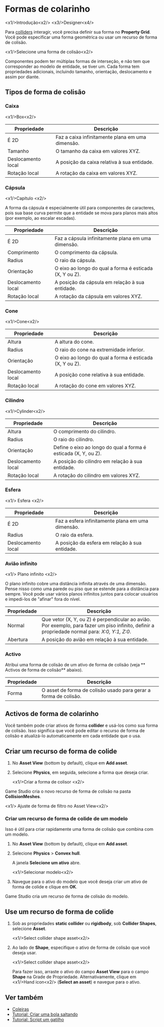# Formas de colarinho

<x1\/>Introdução<x2\/>
<x3\/>Designer<x4\/>

Para [colliders](colliders.md) interagir, você precisa definir sua forma no **Property Grid**. Você pode especificar uma forma geométrica ou usar um recurso de forma de colisão.

<x1\/>Selecione uma forma de colisão<x2\/>

Componentes podem ter múltiplas formas de interseção, e não tem que corresponder ao modelo de entidade, se tiver um. Cada forma tem propriedades adicionais, incluindo tamanho, orientação, deslocamento e assim por diante.

## Tipos de forma de colisão

### Caixa

<x1\/>Box<x2\/>

| Propriedade | Descrição |
| -------------- |-------------| 
| É 2D | Faz a caixa infinitamente plana em uma dimensão. |
| Tamanho | O tamanho da caixa em valores XYZ. |
| Deslocamento local | A posição da caixa relativa à sua entidade. |
| Rotação local | A rotação da caixa em valores XYZ. |

### Cápsula

<x1\/>Capítulo <x2\/>

A forma da cápsula é especialmente útil para componentes de caracteres, pois sua base curva permite que a entidade se mova para planos mais altos (por exemplo, ao escalar escadas).

| Propriedade | Descrição |
| -------------- |-------------| 
| É 2D | Faz a cápsula infinitamente plana em uma dimensão. |
| Comprimento | O comprimento da cápsula. |
| Radius | O raio da cápsula. |
| Orientação | O eixo ao longo do qual a forma é esticada (X, Y ou Z). |
| Deslocamento local | A posição da cápsula em relação à sua entidade. |
| Rotação local | A rotação da cápsula em valores XYZ. |

### Cone

<x1\/>Cone<x2\/>

| Propriedade | Descrição |
| -------------- |-------------| 
| Altura | A altura do cone. |
| Radius | O raio do cone na extremidade inferior. |
| Orientação | O eixo ao longo do qual a forma é esticada (X, Y ou Z). |
| Deslocamento local | A posição cone relativa à sua entidade. |
| Rotação local | A rotação do cone em valores XYZ. |

### Cilindro

<x1\/>Cylinder<x2\/>

| Propriedade | Descrição |
| -------------- |-------------| 
| Altura | O comprimento do cilindro. |
| Radius | O raio do cilindro. |
| Orientação | Define o eixo ao longo do qual a forma é esticada (X, Y, ou Z). |
| Deslocamento local | A posição do cilindro em relação à sua entidade. |
| Rotação local | A rotação do cilindro em valores XYZ. |

### Esfera

<x1\/> Esfera <x2\/>

| Propriedade | Descrição |
| -------------- |-------------| 
| É 2D | Faz a esfera infinitamente plana em uma dimensão. |
| Radius | O raio da esfera. |
| Deslocamento local | A posição da esfera em relação à sua entidade. |

### Avião infinito

<x1\/> Plano infinito <x2\/>

O plano infinito cobre uma distância infinita através de uma dimensão.
Pense nisso como uma parede ou piso que se estende para a distância para sempre.
Você pode usar vários planos infinitos juntos para colocar usuários e impedi-los de "afinar" fora do nível.

| Propriedade | Descrição |
| -------------- |-------------| 
| Normal | Que vetor (X, Y, ou Z) é perpendicular ao avião. Por exemplo, para fazer um piso infinito, definir a propriedade normal para: _X:0, Y:1, Z:0_. |
| Abertura | A posição do avião em relação à sua entidade. |

### Activo

Atribui uma forma de colisão de um ativo de forma de colisão (veja ** Activos de forma de colisão** abaixo).

| Propriedade | Descrição |
| -------------- |-------------| 
| Forma | O asset de forma de colisão usado para gerar a forma de colisão. |

## Activos de forma de colarinho

Você também pode criar ativos de forma **collider** e usá-los como sua forma de colisão. Isso significa que você pode editar o recurso de forma de colisão e atualizá-lo automaticamente em cada entidade que o usa.

## Criar um recurso de forma de colide

1. No **Asset View** (bottom by default), clique em **Add asset**.

2. Selecione **Physics**, em seguida, selecione a forma que deseja criar.

   <x1\/>Criar a forma de colisor <x2\/>

Game Studio cria o novo recurso de forma de colisão na pasta **CollisionMeshes**.

<x1\/> Ajuste de forma de filtro no Asset View<x2\/>

### Criar um recurso de forma de colide de um modelo

Isso é útil para criar rapidamente uma forma de colisão que combina com um modelo.

1. No **Asset View** (bottom by default), clique em **Add asset**.

2. Selecione **Physics** > **Convex hull**.

   A janela **Selecione um ativo** abre.

   <x1\/>Selecionar modelo<x2\/>

3. Navegue para o ativo do modelo que você deseja criar um ativo de forma de colide e clique em **OK**.

Game Studio cria um recurso de forma de colisão do modelo.

## Use um recurso de forma de colide

1. Sob as propriedades **static collider** ou **rigidbody**, sob **Collider Shapes**, selecione **Asset**.

   <x1\/>Select collider shape asset<x2\/>

2. Ao lado de **Shape**, especifique o ativo de forma de colisão que você deseja usar.

   <x1\/>Select collider shape asset<x2\/>

   Para fazer isso, arraste o ativo do campo **Asset View** para o campo **Shape** na Grade de Propriedade. Alternativamente, clique em <x1\/>Hand icon<x2\/> (**Select an asset**) e navegue para o ativo.

## Ver também

* [Coleiras](colliders.md)
* [Tutorial: Criar uma bola saltando](create-a-bouncing-ball.md)
* [Tutorial: Script um gatilho](script-a-trigger.md)